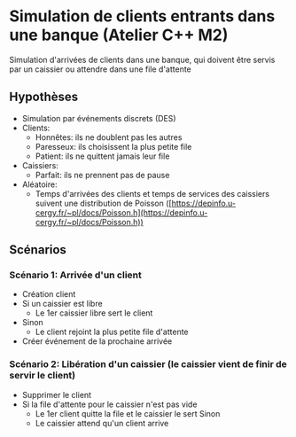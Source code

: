 # Simulation de clients entrants dans une banque (Atelier C++ M2)

Simulation d'arrivées de clients dans une banque, qui doivent être servis par un caissier ou attendre dans une file d'attente

## Hypothèses
- Simulation par événements discrets (DES)
- Clients:
  - Honnêtes: ils ne doublent pas les autres
  - Paresseux: ils choisissent la plus petite file
  - Patient: ils ne quittent jamais leur file
- Caissiers:
  - Parfait: ils ne prennent pas de pause
- Aléatoire:
  - Temps d'arrivées des clients et temps de services des caissiers suivent une distribution de Poisson ([https://depinfo.u-cergy.fr/~pl/docs/Poisson.h](https://depinfo.u-cergy.fr/~pl/docs/Poisson.h))

## Scénarios

### Scénario 1: Arrivée d'un client
- Création client
- Si un caissier est libre
  - Le 1er caissier libre sert le client
- Sinon
  - Le client rejoint la plus petite file d'attente
- Créer événement de la prochaine arrivée

### Scénario 2: Libération d'un caissier (le caissier vient de finir de servir le client)
- Supprimer le client
- Si la file d'attente pour le caissier n'est pas vide
  - Le 1er client quitte la file et le caissier le sert
Sinon
  - Le caissier attend qu'un client arrive
